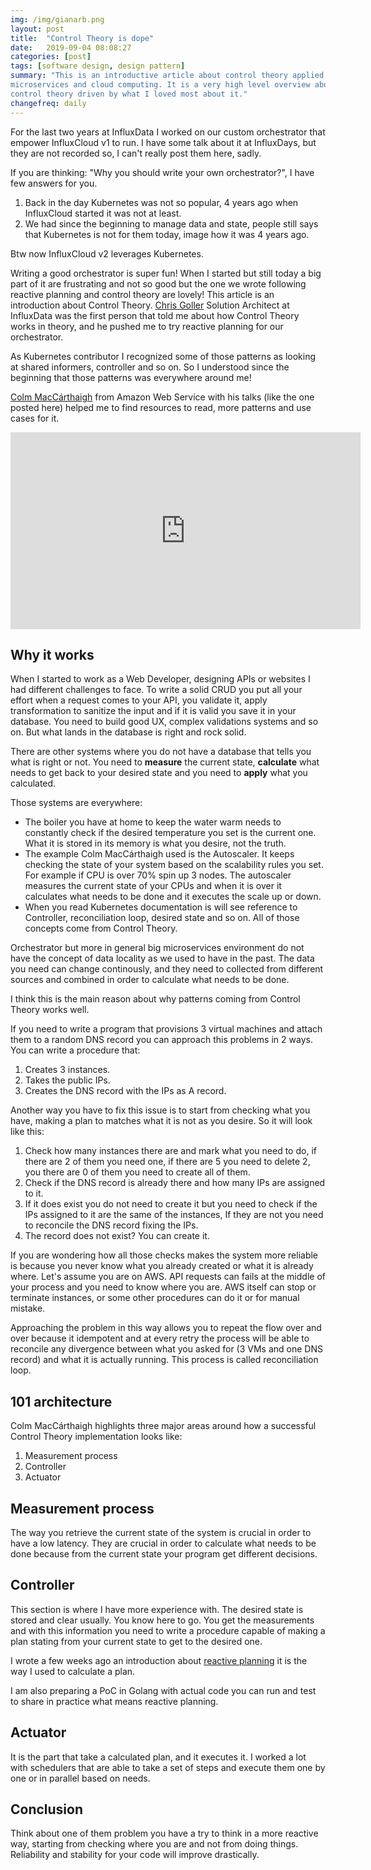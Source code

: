 ```yaml
---
img: /img/gianarb.png
layout: post
title:  "Control Theory is dope"
date:   2019-09-04 08:08:27
categories: [post]
tags: [software design, design pattern]
summary: "This is an introductive article about control theory applied to
microservices and cloud computing. It is a very high level overview about
control theory driven by what I loved most about it."
changefreq: daily
---
```

For the last two years at InfluxData I worked on our custom orchestrator that
empower InfluxCloud v1 to run. I have some talk about it at InfluxDays, but they
are not recorded so, I can't really post them here, sadly.

If you are thinking: "Why you should write your own orchestrator?", I have few
answers for you.

1. Back in the day Kubernetes was not so popular, 4 years ago when InfluxCloud
   started it was not at least.
2. We had since the beginning to manage data and state, people still says that
   Kubernetes is not for them today, image how it was 4 years ago.

Btw now InfluxCloud v2 leverages Kubernetes.

Writing a good orchestrator is super fun! When I started but still today a big
part of it are frustrating and not so good but the one we wrote following
reactive planning and control theory are lovely! This article is an introduction
about Control Theory. [Chris Goller](https://twitter.com/goller) Solution
Architect at InfluxData was the first person that told me about how Control
Theory works in theory, and he pushed me to try reactive planning for our
orchestrator.

As Kubernetes contributor I recognized some of those patterns as looking at
shared informers, controller and so on. So I understood since the beginning that
those patterns was everywhere around me!

[Colm MacCárthaigh](https://twitter.com/colmmacc) from Amazon Web Service with
his  talks (like the one posted here) helped me to find resources to read, more
patterns and use cases for it.


<div class="embed-responsive embed-responsive-16by9 col-xs-12 text-center">
    <iframe width="560" height="315" src="https://www.youtube.com/embed/O8xLxNje30M"
    frameborder="0" allow="accelerometer; autoplay; encrypted-media; gyroscope;
    picture-in-picture" allowfullscreen></iframe>
</div>

## Why it works

When I started to work as a Web Developer, designing APIs or websites I had
different challenges to face. To write a solid CRUD you put all your effort
when a request comes to your API, you validate it, apply transformation to
sanitize the input and if it is valid you save it
in your database. You need to build good UX, complex validations systems and so
on. But what lands in the database is right and rock solid.

There are other systems where you do not have a database that tells you what is
right or not. You need to **measure** the current state, **calculate** what
needs to get back to your desired state and you need to **apply** what you
calculated.

Those systems are everywhere:

* The boiler you have at home to keep the water warm needs to constantly check if the
  desired temperature you set is the current one. What it is stored in its
  memory is what you desire, not the truth.
* The example Colm MacCárthaigh used is the Autoscaler. It keeps checking the
  state of your system based on the scalability rules you set. For example if
  CPU is over 70% spin up 3 nodes. The autoscaler measures the current state of
  your CPUs and when it is over it calculates what needs to be done and it
  executes the scale up or down.
* When you read Kubernetes documentation is will see reference to Controller,
  reconciliation loop, desired state and so on. All of those concepts come from
  Control Theory.

Orchestrator but more in general big microservices environment do not have the
concept of data locality as we used to have in the past. The data you need can
change continously, and they need to collected from different sources and
combined in order to calculate what needs to be done.

I think this is the main reason about why patterns coming from Control Theory
works well.

If you need to write a program that provisions 3 virtual machines and attach them
to a random DNS record you can approach this problems in 2 ways. You can write a
procedure that:

1. Creates 3 instances.
2. Takes the public IPs.
3. Creates the DNS record with the IPs as A record.

Another way you have to fix this issue is to start from checking what you have,
making a plan to matches what it is not as you desire. So it will look like
this:

1. Check how many instances there are and mark what you need to do, if there are
   2 of them you need one, if there are 5 you need to delete 2, you there are 0
   of them you need to create all of them.
2. Check if the DNS record is already there and how many IPs are assigned to it.
3. If it does exist you do not need to create it but you need to check if the
   IPs assigned to it are the same of the instances, If they are not you need to
   reconcile the DNS record fixing the IPs.
4. The record does not exist? You can create it.

If you are wondering how all those checks makes the system more reliable is because
you never know what you already created or what it is already where. Let's
assume you are on AWS. API requests can fails at the middle of your process and
you need to know where you are. AWS itself can stop or terminate instances, or
some other procedures can do it or for manual mistake.

Approaching the problem in this way allows you to repeat the flow over and over
because it idempotent and at every retry the process will be able to reconcile
any divergence between what you asked for (3 VMs and one DNS record) and what it
is actually running. This process is called reconciliation loop.

## 101 architecture

Colm MacCárthaigh highlights three major areas around how a successful Control
Theory implementation looks like:

1. Measurement process
2. Controller
3. Actuator

## Measurement process

The way you retrieve the current state of the system is crucial in order to have
a low latency. They are crucial in order to calculate what needs to be done
because from the current state your program get different decisions.

## Controller

This section is where I have more experience with. The desired state is stored
and clear usually. You know here to go. You get the measurements and with this
information you need to write a procedure capable of making a plan stating from
your current state to get to the desired one.

I wrote a few weeks ago an introduction about [reactive
planning](https://gianarb.it/blog/reactive-planning-is-a-cloud-native-pattern)
it is the way I used to calculate a plan.

I am also preparing a PoC in Golang with actual code you can run and test to
share in practice what means reactive planning.

## Actuator

It is the part that take a calculated plan, and it executes it. I worked a lot
with schedulers that are able to take a set of steps and execute them one by one
or in parallel based on needs.

## Conclusion

Think about one of them problem you have a try to think in a more reactive way,
starting from checking where you are and not from doing things. Reliability and
stability for your code will improve drastically.
